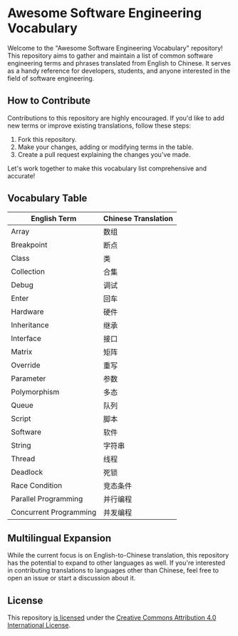 # Awesome Software Engineering Vocabulary

Welcome to the "Awesome Software Engineering Vocabulary" repository! This repository aims to gather and maintain a list of common software engineering terms and phrases translated from English to Chinese. It serves as a handy reference for developers, students, and anyone interested in the field of software engineering.

## How to Contribute

Contributions to this repository are highly encouraged. If you'd like to add new terms or improve existing translations, follow these steps:

1. Fork this repository.
2. Make your changes, adding or modifying terms in the table.
3. Create a pull request explaining the changes you've made.

Let's work together to make this vocabulary list comprehensive and accurate!

## Vocabulary Table

| English Term    | Chinese Translation |
|-----------------|---------------------|
| Array           | 数组                |
| Breakpoint      | 断点                |
| Class           | 类                  |
| Collection      | 合集                |
| Debug           | 调试                |
| Enter           | 回车                |
| Hardware        | 硬件                |
| Inheritance     | 继承                |
| Interface       | 接口                |
| Matrix          | 矩阵                |
| Override        | 重写                |
| Parameter       | 参数                |
| Polymorphism    | 多态                |
| Queue           | 队列                |
| Script          | 脚本                |
| Software        | 软件                |
| String          | 字符串              |
| Thread          | 线程                |
| Deadlock        | 死锁                |
| Race Condition  | 竞态条件             |
| Parallel Programming  | 并行编程       |
| Concurrent Programming  | 并发编程       |

## Multilingual Expansion

While the current focus is on English-to-Chinese translation, this repository has the potential to expand to other languages as well. If you're interested in contributing translations to languages other than Chinese, feel free to open an issue or start a discussion about it.

## License

This repository [is licensed](LICENSE) under the [Creative Commons Attribution 4.0 International License](https://creativecommons.org/licenses/by/4.0/).
